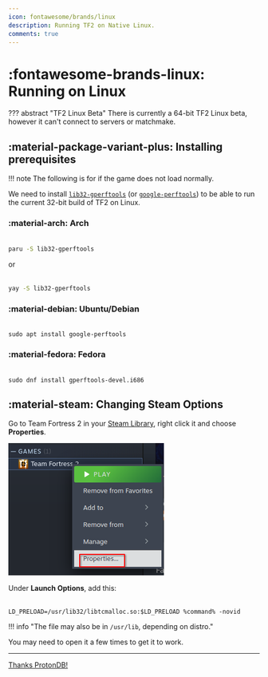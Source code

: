 ```yaml
---
icon: fontawesome/brands/linux
description: Running TF2 on Native Linux.
comments: true
---
```


# :fontawesome-brands-linux: Running on Linux


??? abstract "TF2 Linux Beta"
    There is currently a 64-bit TF2 Linux beta, however it can't connect to servers or matchmake.



## :material-package-variant-plus: Installing prerequisites

!!! note
    The following is for if the game does not load normally.

We need to install [`lib32-gperftools`](https://aur.archlinux.org/packages/lib32-gperftools) (or [`google-perftools`](https://packages.debian.org/stable/google-perftools)) to be able to run the current 32-bit build of TF2 on Linux.

### :material-arch: Arch

```bash

paru -S lib32-gperftools

```
or 

```bash

yay -S lib32-gperftools

```

### :material-debian: Ubuntu/Debian

```

sudo apt install google-perftools

```


### :material-fedora: Fedora

```

sudo dnf install gperftools-devel.i686

```


## :material-steam: Changing Steam Options

Go to Team Fortress 2 in your [Steam Library](steam://open/games), right click it and choose **Properties**. 

![tf2-rightclick](../../../assets/img/tf2-rightclick.png)

Under **Launch Options**, add this:

```

LD_PRELOAD=/usr/lib32/libtcmalloc.so:$LD_PRELOAD %command% -novid

```

!!! info "The file may also be in `/usr/lib`, depending on distro."

You may need to open it a few times to get it to work.


------

[Thanks ProtonDB!](https://www.protondb.com/app/440)
